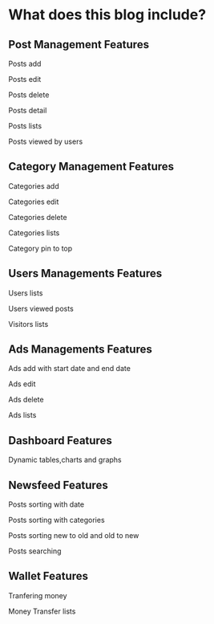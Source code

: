 # What does this blog include?

## Post Management Features

Posts add

Posts edit

Posts delete

Posts detail

Posts lists

Posts viewed by users

## Category Management Features

Categories add

Categories edit

Categories delete

Categories lists

Category pin to top

## Users Managements Features

Users lists

Users viewed posts

Visitors lists

## Ads Managements Features

Ads add with start date and end date

Ads edit 

Ads delete

Ads lists

## Dashboard Features

Dynamic tables,charts and graphs

## Newsfeed Features

Posts sorting with date

Posts sorting with categories

Posts sorting new to old and old to new

Posts searching

## Wallet Features

Tranfering money

Money Transfer lists
